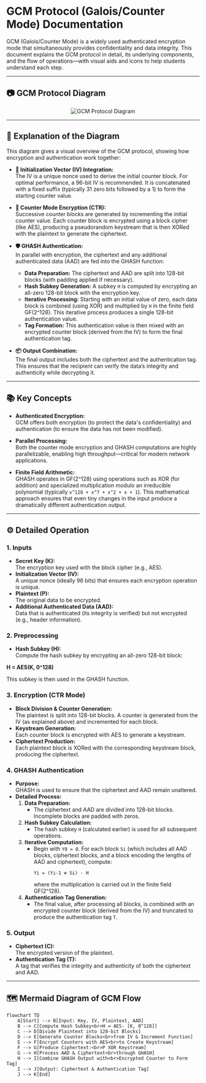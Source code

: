 # GCM Protocol (Galois/Counter Mode) Documentation

GCM (Galois/Counter Mode) is a widely used authenticated encryption mode that simultaneously provides confidentiality and data integrity. This document explains the GCM protocol in detail, its underlying components, and the flow of operations—with visual aids and icons to help students understand each step.

---

## 📷 GCM Protocol Diagram

<div style="text-align: center;">
  <img src="https://github.com/user-attachments/assets/154ca1b2-3864-46dd-b74c-db50fbe7f189" style="background-color: white;" alt="GCM Protocol Diagram">
</div>

---

## 📝 Explanation of the Diagram

This diagram gives a visual overview of the GCM protocol, showing how encryption and authentication work together:

- **🔑 Initialization Vector (IV) Integration:**  
  The IV is a unique nonce used to derive the initial counter block. For optimal performance, a 96-bit IV is recommended. It is concatenated with a fixed suffix (typically 31 zero bits followed by a 1) to form the starting counter value.

- **🔐 Counter Mode Encryption (CTR):**  
  Successive counter blocks are generated by incrementing the initial counter value. Each counter block is encrypted using a block cipher (like AES), producing a pseudorandom keystream that is then XORed with the plaintext to generate the ciphertext.

- **🛡️ GHASH Authentication:**  
  In parallel with encryption, the ciphertext and any additional authenticated data (AAD) are fed into the GHASH function:
  - **Data Preparation:** The ciphertext and AAD are split into 128-bit blocks (with padding applied if necessary).
  - **Hash Subkey Generation:** A subkey `H` is computed by encrypting an all-zero 128-bit block with the encryption key.
  - **Iterative Processing:** Starting with an initial value of zero, each data block is combined (using XOR) and multiplied by `H` in the finite field GF(2^128). This iterative process produces a single 128-bit authentication value.
  - **Tag Formation:** This authentication value is then mixed with an encrypted counter block (derived from the IV) to form the final authentication tag.

- **📦 Output Combination:**  
  The final output includes both the ciphertext and the authentication tag. This ensures that the recipient can verify the data’s integrity and authenticity while decrypting it.

---

## 📚 Key Concepts

- **Authenticated Encryption:**  
  GCM offers both encryption (to protect the data's confidentiality) and authentication (to ensure the data has not been modified).

- **Parallel Processing:**  
  Both the counter mode encryption and GHASH computations are highly parallelizable, enabling high throughput—critical for modern network applications.

- **Finite Field Arithmetic:**  
  GHASH operates in GF(2^128) using operations such as XOR (for addition) and specialized multiplication modulo an irreducible polynomial (typically `x^128 + x^7 + x^2 + x + 1`). This mathematical approach ensures that even tiny changes in the input produce a dramatically different authentication output.

---

## ⚙️ Detailed Operation

### 1. Inputs
- **Secret Key (K):**  
  The encryption key used with the block cipher (e.g., AES).
- **Initialization Vector (IV):**  
  A unique nonce (ideally 96 bits) that ensures each encryption operation is unique.
- **Plaintext (P):**  
  The original data to be encrypted.
- **Additional Authenticated Data (AAD):**  
  Data that is authenticated (its integrity is verified) but not encrypted (e.g., header information).

### 2. Preprocessing
- **Hash Subkey (H):**  
  Compute the hash subkey by encrypting an all-zero 128-bit block:

**H = AES(K, 0^128)**

This subkey is then used in the GHASH function.

### 3. Encryption (CTR Mode)
- **Block Division & Counter Generation:**  
  The plaintext is split into 128-bit blocks. A counter is generated from the IV (as explained above) and incremented for each block.
- **Keystream Generation:**  
  Each counter block is encrypted with AES to generate a keystream.
- **Ciphertext Production:**  
  Each plaintext block is XORed with the corresponding keystream block, producing the ciphertext.

### 4. GHASH Authentication
- **Purpose:**  
  GHASH is used to ensure that the ciphertext and AAD remain unaltered.
- **Detailed Process:**  
  1. **Data Preparation:**  
     - The ciphertext and AAD are divided into 128-bit blocks. Incomplete blocks are padded with zeros.
  2. **Hash Subkey Calculation:**  
     - The hash subkey `H` (calculated earlier) is used for all subsequent operations.
  3. **Iterative Computation:**  
     - Begin with `Y0 = 0`. For each block `Si` (which includes all AAD blocks, ciphertext blocks, and a block encoding the lengths of AAD and ciphertext), compute:
       ```
       Yi = (Yi-1 ⊕ Si) · H
       ```
       where the multiplication is carried out in the finite field GF(2^128).
  4. **Authentication Tag Generation:**  
     - The final value, after processing all blocks, is combined with an encrypted counter block (derived from the IV) and truncated to produce the authentication tag `T`.

### 5. Output
- **Ciphertext (C):**  
  The encrypted version of the plaintext.
- **Authentication Tag (T):**  
  A tag that verifies the integrity and authenticity of both the ciphertext and AAD.

---

## 🗺️ Mermaid Diagram of GCM Flow

```mermaid
flowchart TD
    A[Start] --> B[Input: Key, IV, Plaintext, AAD]
    B --> C[Compute Hash Subkey<br>H = AES- [K, 0^128]]
    C --> D[Divide Plaintext into 128-bit Blocks]
    D --> E[Generate Counter Blocks<br>from IV & Increment Function]
    E --> F[Encrypt Counters with AES<br>to Create Keystream]
    F --> G[Produce Ciphertext:<br>P XOR Keystream]
    G --> H[Process AAD & Ciphertext<br>through GHASH]
    H --> I[Combine GHASH Output with<br>Encrypted Counter to Form Tag]
    I --> J[Output: Ciphertext & Authentication Tag]
    J --> K[End]
```


